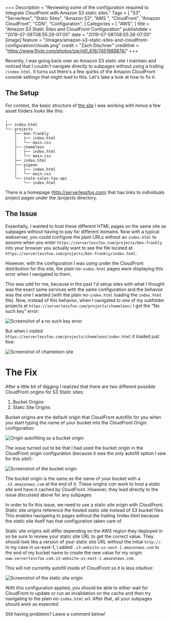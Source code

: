 +++
Description = "Reviewing some of the configuration required to integrate CloudFront with Amazon S3 static sites."
Tags = [
  "S3",
  "Serverless",
  "Static Sites",
  "Amazon S3",
  "AWS ",
  "CloudFront",
  "Amazon CloudFront",
  "CDN",
  "Configuration",
]
Categories = [
  "AWS",
]
title = "Amazon S3 Static Sites and CloudFront Configuration"
publishdate = "2019-07-08T08:55:26-07:00"
date = "2019-07-08T08:55:26-07:00"
[image]
    feature = "/images/amazon-s3-static-sites-and-cloudfront-configuration/clouds.png"
    credit = "Zach Dischner"
    creditlink = "https://www.flickr.com/photos/zachd1_618/7451988874/"
+++

Recently, I was going back over an Amazon S3 static site I maintain and noticed that I couldn't navigate directly to subpages without using a trailing `/index.html`. It turns out there's a few quirks of the Amazon CloudFront console settings that might lead to this. Let's take a look at how to fix it.

<!--more-->

## The Setup

For context, the basic structure of [the site](serverlessfoo.com) I was working with minus a few asset folders looks like this:

```
.
├── index.html
└── projects
    ├── ben-frankly
    │   ├── index.html
    │   └── main.css
    ├── chameleon
    │   ├── index.html
    │   └── main.css
    ├── index.html
    ├── pigeon
    │   ├── index.html
    │   └── main.css
    └── state-sales-tax-api
        └── index.html
```

There is a homepage (http://serverlessfoo.com) that has links to individuals project pages under the /projects directory. 

## The Issue

Essentially, I wanted to host these different HTML pages on the same site as subpages without having to pay for different domains. Now with a typical webserver, you could configure the plain URLs without an `index.html` to assume when you enter `https://serverlessfoo.com/projects/ben-frankly` into your browser you actually want to see the file located at `https://serverlessfoo.com/projects/ben-frankly/index.html`.

However, with the configuration I was using under the CloudFront distribution for this site, the plain no-`index.html` pages were displaying this error when I navigated to them.

This was odd for me, because in the past I'd setup sites with what I thought was the exact same services with the same configuration and the behavior was the one I wanted (with the plain no-`index.html` loading the `index.html` file). Now, instead of this behavior, when I navigated to one of my subfolder projects at `https://serverlessfoo.com/projects/chameleon/` I got the "No such key" error:

![Screenshot of a no such key error](/images/amazon-s3-static-sites-and-cloudfront-configuration/no-such-key.png)

But when I visited `https://serverlessfoo.com/projects/chameleon/index.html` it loaded just fine:

![Screenshot of chameleon site](/images/amazon-s3-static-sites-and-cloudfront-configuration/chameleon-site.png)

# The Fix

After a little bit of digging I realized that there are two different possible CloudFront origins for S3 Static sites:

1. Bucket Origins
2. Static Site Origins

Bucket origins are the default origin that CloudFront autofills for you when you start typing the name of your bucket into the CloudFront Origin configuration:

![Origin autofilling as a bucket origin](/images/amazon-s3-static-sites-and-cloudfront-configuration/origin-autofill.png)


The issue turned out to be that I had used the bucket origin in the CloudFront origin configuration (because it was the only autofill option I saw for this site!):

![Screenshot of the bucket origin](/images/amazon-s3-static-sites-and-cloudfront-configuration/bucket-origin.png)

The bucket origin is the same as the name of your bucket with a `.s3.amazonaws.com` at the end of it. These origins *can* work to host a static site and have it cached by CloudFront. However, they lead directly to the issue discussed above for any subpages.

In order to fix this issue, we need to use a static site origin with CloudFront. Static site origins reference the hosted static site instead of S3 bucket files. This enables navigating to pages without the trailing /index.html because the static site itself has that configuration taken care of.

Static site origins will differ depending on the AWS region they deployed in so be sure to review your static site URL to get the correct value. They should look like a version of your static site URL without the initial `http://`. In my case in us-east-1, I added `.s3-website-us-east-1.amazonaws.com` to the end of my bucket name to create the new value for my origin: `www.serverlessfoo.com.s3-website-us-east-1.amazonaws.com`. 

This will *not* currently autofill inside of CloudFront so it is less intuitive:

![Screenshot of the static site origin](/images/amazon-s3-static-sites-and-cloudfront-configuration/static-site-origin.png)

With this configuration applied, you should be able to either wait for CloudFront to update or run an invalidation on the cache and then try navigating to the plain no-`index.html` url. After that, all your subpages should work as expected.

Still having problems? Leave a comment below!
